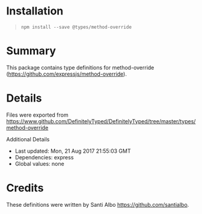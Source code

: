 # Installation
> `npm install --save @types/method-override`

# Summary
This package contains type definitions for method-override (https://github.com/expressjs/method-override).

# Details
Files were exported from https://www.github.com/DefinitelyTyped/DefinitelyTyped/tree/master/types/method-override

Additional Details
 * Last updated: Mon, 21 Aug 2017 21:55:03 GMT
 * Dependencies: express
 * Global values: none

# Credits
These definitions were written by Santi Albo <https://github.com/santialbo>.
